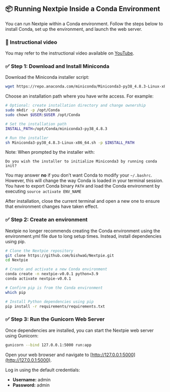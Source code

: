 

## 📦 Running Nextpie Inside a Conda Environment

You can run Nextpie within a Conda environment. Follow the steps below to install Conda, set up the environment, and launch the web server.

### 🎥 Instructional video

You may refer to the instructional video available on [YouTube](https://youtu.be/-2Af_aU4vmM).

### ✅ Step 1: Download and Install Miniconda

Download the Miniconda installer script:
```bash
wget https://repo.anaconda.com/miniconda/Miniconda3-py38_4.8.3-Linux-x86_64.sh
```
Choose an installation path where you have write access. For example:
```bash
# Optional: create installation directory and change ownership
sudo mkdir -p /opt/Conda
sudo chown $USER:$USER /opt/Conda

# Set the installation path
INSTALL_PATH=/opt/Conda/miniconda3-py38_4.8.3

# Run the installer
sh Miniconda3-py38_4.8.3-Linux-x86_64.sh -p $INSTALL_PATH
```
Note: When prompted by the installer with:
```
Do you wish the installer to initialize Miniconda3 by running conda init?
```
You may answer **no** if you don’t want Conda to modify your `~/.bashrc`. However, this will change the way Conda is loaded in your terminal session. You have to export Conda binary `PATH` and load the Conda environment by executing `source activate ENV_NAME`

After installation, close the current terminal and open a new one to ensure that environment changes have taken effect.

### ✅ Step 2: Create an environment

Nextpie no longer recommends creating the Conda environment using the environment.yml file due to long setup times. Instead, install dependencies using pip.
```bash
# Clone the Nextpie repository
git clone https://github.com/bishwaG/Nextpie.git
cd Nextpie

# Create and activate a new Conda environment
conda create -n nextpie-v0.0.1 python=3.9
conda activate nextpie-v0.0.1

# Confirm pip is from the Conda environment
which pip

# Install Python dependencies using pip
pip install -r requirements/requirements.txt
```
### ✅ Step 3: Run the Gunicorn Web Server

Once dependencies are installed, you can start the Nextpie web server using Gunicorn:
```bash
gunicorn --bind 127.0.0.1:5000 run:app
```
Open your web browser and navigate to [http://127.0.0.1:5000](http://127.0.0.1:5000).

Log in using the default credentials:

- **Username:** admin
- **Password:** admin

